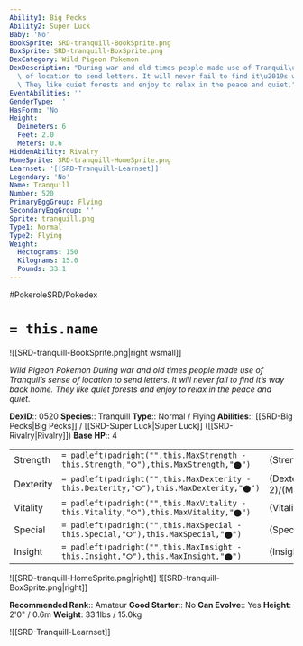 ```yaml
---
Ability1: Big Pecks
Ability2: Super Luck
Baby: 'No'
BookSprite: SRD-tranquill-BookSprite.png
BoxSprite: SRD-tranquill-BoxSprite.png
DexCategory: Wild Pigeon Pokemon
DexDescription: "During war and old times people made use of Tranquil\u2019s sense\
  \ of location to send letters. It will never fail to find it\u2019s way back home.\
  \ They like quiet forests and enjoy to relax in the peace and quiet."
EventAbilities: ''
GenderType: ''
HasForm: 'No'
Height:
  Deimeters: 6
  Feet: 2.0
  Meters: 0.6
HiddenAbility: Rivalry
HomeSprite: SRD-tranquill-HomeSprite.png
Learnset: '[[SRD-Tranquill-Learnset]]'
Legendary: 'No'
Name: Tranquill
Number: 520
PrimaryEggGroup: Flying
SecondaryEggGroup: ''
Sprite: tranquill.png
Type1: Normal
Type2: Flying
Weight:
  Hectograms: 150
  Kilograms: 15.0
  Pounds: 33.1
---
```


#PokeroleSRD/Pokedex

# `= this.name`

![[SRD-tranquill-BookSprite.png|right wsmall]]

*Wild Pigeon Pokemon*
*During war and old times people made use of Tranquil’s sense of location to send letters. It will never fail to find it’s way back home. They like quiet forests and enjoy to relax in the peace and quiet.*

**DexID**:: 0520
**Species**:: Tranquill
**Type**:: Normal / Flying
**Abilities**:: [[SRD-Big Pecks|Big Pecks]] / [[SRD-Super Luck|Super Luck]] ([[SRD-Rivalry|Rivalry]])
**Base HP**:: 4

|           |                                                                                        |                                          |
| --------- | -------------------------------------------------------------------------------------- | ---------------------------------------- |
| Strength  | `= padleft(padright("",this.MaxStrength - this.Strength,"⭘"),this.MaxStrength,"⬤")`    | (Strength::2)/(MaxStrength::5)   |
| Dexterity | `= padleft(padright("",this.MaxDexterity - this.Dexterity,"⭘"),this.MaxDexterity,"⬤")` | (Dexterity:: 2)/(MaxDexterity::4) |
| Vitality  | `= padleft(padright("",this.MaxVitality - this.Vitality,"⭘"),this.MaxVitality,"⬤")`    | (Vitality::2)/(MaxVitality::4)   |
| Special   | `= padleft(padright("",this.MaxSpecial - this.Special,"⭘"),this.MaxSpecial,"⬤")`       | (Special::2)/(MaxSpecial::4)     |
| Insight   | `= padleft(padright("",this.MaxInsight - this.Insight,"⭘"),this.MaxInsight,"⬤")`       | (Insight::1)/(MaxInsight::3)     |

![[SRD-tranquill-HomeSprite.png|right]]
![[SRD-tranquill-BoxSprite.png|right]]

**Recommended Rank**:: Amateur
**Good Starter**:: No
**Can Evolve**:: Yes
**Height**: 2'0" / 0.6m
**Weight**: 33.1lbs / 15.0kg

![[SRD-Tranquill-Learnset]]